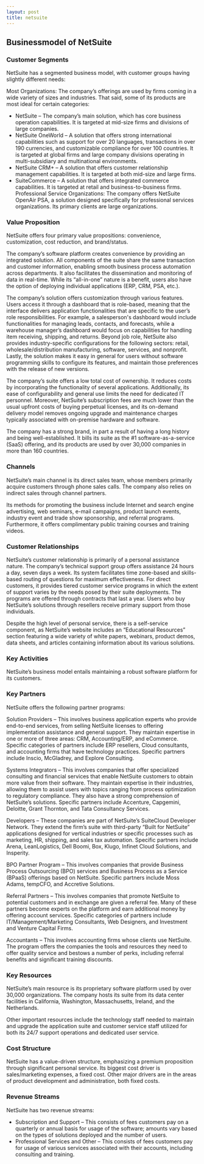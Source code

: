 ```yaml
---
layout: post
title: netsuite
---
```


Businessmodel of NetSuite
--------------------------

### Customer Segments

NetSuite has a segmented business model, with customer groups having slightly different needs:

Most Organizations: The company’s offerings are used by firms coming in a wide variety of sizes and industries. That said, some of its products are most ideal for certain categories:

 * NetSuite – The company’s main solution, which has core business operation capabilities. It is targeted at mid-size firms and divisions of large companies.
* NetSuite OneWorld – A solution that offers strong international capabilities such as support for over 20 languages, transactions in over 190 currencies, and customizable compliance for over 100 countries. It is targeted at global firms and large company divisions operating in multi-subsidiary and multinational environments.
* NetSuite CRM+ – A solution that offers customer relationship management capabilities. It is targeted at both mid-size and large firms.
* SuiteCommerce – A solution that offers integrated commerce capabilities. It is targeted at retail and business-to-business firms.
 Professional Service Organizations: The company offers NetSuite OpenAir PSA, a solution designed specifically for professional services organizations. Its primary clients are large organizations.

### Value Proposition

NetSuite offers four primary value propositions: convenience, customization, cost reduction, and brand/status.

The company’s software platform creates convenience by providing an integrated solution. All components of the suite share the same transaction and customer information, enabling smooth business process automation across departments. It also facilitates the dissemination and monitoring of data in real-time. While its “all-in-one” nature is a benefit, users also have the option of deploying individual applications (ERP, CRM, PSA, etc.).

The company’s solution offers customization through various features. Users access it through a dashboard that is role-based, meaning that the interface delivers application functionalities that are specific to the user’s role responsibilities. For example, a salesperson's dashboard would include functionalities for managing leads, contacts, and forecasts, while a warehouse manager’s dashboard would focus on capabilities for handling item receiving, shipping, and returns. Beyond job role, NetSuite also provides industry-specific configurations for the following sectors: retail, wholesale/distribution manufacturing, software, services, and nonprofit. Lastly, the solution makes it easy in general for users without software programming skills to configure its features, and maintain those preferences with the release of new versions.

The company’s suite offers a low total cost of ownership. It reduces costs by incorporating the functionality of several applications. Additionally, its ease of configurability and general use limits the need for dedicated IT personnel. Moreover, NetSuite’s subscription fees are much lower than the usual upfront costs of buying perpetual licenses, and its on-demand delivery model removes ongoing upgrade and maintenance charges typically associated with on-premise hardware and software.

The company has a strong brand, in part a result of having a long history and being well-established. It bills its suite as the #1 software-as-a-service (SaaS) offering, and its products are used by over 30,000 companies in more than 160 countries.

### Channels

NetSuite’s main channel is its direct sales team, whose members primarily acquire customers through phone sales calls. The company also relies on indirect sales through channel partners.

Its methods for promoting the business include Internet and search engine advertising, web seminars, e-mail campaigns, product launch events, industry event and trade show sponsorship, and referral programs. Furthermore, it offers complimentary public training courses and training videos.

### Customer Relationships

NetSuite’s customer relationship is primarily of a personal assistance nature. The company’s technical support group offers assistance 24 hours a day, seven days a week. Its system facilitates time zone-based and skills-based routing of questions for maximum effectiveness. For direct customers, it provides tiered customer service programs in which the extent of support varies by the needs posed by their suite deployments. The programs are offered through contracts that last a year. Users who buy NetSuite’s solutions through resellers receive primary support from those individuals.

Despite the high level of personal service, there is a self-service component, as NetSuite’s website includes an “Educational Resources” section featuring a wide variety of white papers, webinars, product demos, data sheets, and articles containing information about its various solutions.

### Key Activities

NetSuite’s business model entails maintaining a robust software platform for its customers.

### Key Partners

NetSuite offers the following partner programs:

Solution Providers – This involves business application experts who provide end-to-end services, from selling NetSuite licenses to offering implementation assistance and general support. They maintain expertise in one or more of three areas: CRM, Accounting/ERP, and eCommerce. Specific categories of partners include ERP resellers, Cloud consultants, and accounting firms that have technology practices. Specific partners include Inscio, McGladrey, and Explore Consulting.

Systems Integrators – This involves companies that offer specialized consulting and financial services that enable NetSuite customers to obtain more value from their software. They maintain expertise in their industries, allowing them to assist users with topics ranging from process optimization to regulatory compliance. They also have a strong comprehension of NetSuite’s solutions. Specific partners include Accenture, Capgemini, Deloitte, Grant Thornton, and Tata Consultancy Services.

Developers – These companies are part of NetSuite’s SuiteCloud Developer Network. They extend the firm’s suite with third-party “Built for NetSuite” applications designed for vertical industries or specific processes such as marketing, HR, shipping, and sales tax automation. Specific partners include Arena, LeanLogistics, Dell Boomi, Box, Klugo, Infinet Cloud Solutions, and Insperity.

BPO Partner Program – This involves companies that provide Business Process Outsourcing (BPO) services and Business Process as a Service (BPaaS) offerings based on NetSuite. Specific partners include Moss Adams, tempCFO, and Accretive Solutions.

Referral Partners – This involves companies that promote NetSuite to potential customers and in exchange are given a referral fee. Many of these partners become experts on the platform and earn additional money by offering account services. Specific categories of partners include IT/Management/Marketing Consultants, Web Designers, and Investment and Venture Capital Firms.

Accountants – This involves accounting firms whose clients use NetSuite. The program offers the companies the tools and resources they need to offer quality service and bestows a number of perks, including referral benefits and significant training discounts.

### Key Resources

NetSuite’s main resource is its proprietary software platform used by over 30,000 organizations. The company hosts its suite from its data center facilities in California, Washington, Massachusetts, Ireland, and the Netherlands.

Other important resources include the technology staff needed to maintain and upgrade the application suite and customer service staff utilized for both its 24/7 support operations and dedicated user service.

### Cost Structure

NetSuite has a value-driven structure, emphasizing a premium proposition through significant personal service. Its biggest cost driver is sales/marketing expenses, a fixed cost. Other major drivers are in the areas of product development and administration, both fixed costs.

### Revenue Streams

NetSuite has two revenue streams:

 * Subscription and Support – This consists of fees customers pay on a quarterly or annual basis for usage of the software; amounts vary based on the types of solutions deployed and the number of users.
* Professional Services and Other – This consists of fees customers pay for usage of various services associated with their accounts, including consulting and training.
